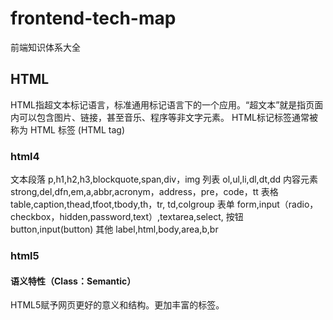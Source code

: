 # frontend-tech-map
前端知识体系大全
## HTML
HTML指超文本标记语言，标准通用标记语言下的一个应用。“超文本”就是指页面内可以包含图片、链接，甚至音乐、程序等非文字元素。
HTML标记标签通常被称为 HTML 标签 (HTML tag)

### html4
文本段落
p,h1,h2,h3,blockquote,span,div，img
列表
ol,ul,li,dl,dt,dd
内容元素
strong,del,dfn,em,a,abbr,acronym，address，pre，code，tt
表格
table,caption,thead,tfoot,tbody,th，tr, td,colgroup
表单
form,input（radio，checkbox，hidden,password,text）,textarea,select,
按钮
button,input(button)
其他
label,html,body,area,b,br

### html5
#### 语义特性（Class：Semantic）
HTML5赋予网页更好的意义和结构。更加丰富的标签。
<article><aside><audio> <bdi> <canvas><command> <datalist> <details> <embed><figcaption> <figure><footer>
<header><hgroup> <keygen> <mark> <meter> <nav><output> <progress> <rp><rt><ruby><section><source><summary> <time><track><video> 
#### 本地存储特性（Class: OFFLINE & STORAGE）
基于HTML5开发的网页APP拥有更短的启动时间，更快的联网速度，这些全得益于HTML5 APP Cache，以及本地存储功能。Indexed DB（html5本地存储最重要的技术之一）。
localStorage - 没有时间限制的数据存储
sessionStorage - 针对一个 session 的数据存储
```javascript
  用法：.setItem( key, value)
  sessionStorage.setItem("key", "value"); 
  localStorage.setItem("site", "js8.in");

  getItem获取value用途：获取指定key本地存储的值
  用法：.getItem(key)
  var value = sessionStorage.getItem("key"); 
  var site = localStorage.getItem("site");

  removeItem删除key用途：删除指定key本地存储的值
  用法：.removeItem(key)
  sessionStorage.removeItem("key"); 
  localStorage.removeItem("site");

  clear清除所有的key/value用途：清除所有的key/value
  用法：.clear()
  sessionStorage.clear(); 
  localStorage.clear();
```
indexedDB数据库

#### 设备兼容特性 (Class: DEVICE ACCESS)
从Geolocation功能的API文档公开以来，HTML5为网页应用开发者们提供了更多功能上的优化选择，带来了更多体验功能的优势。HTML5提供了前所未有的数据与应用接入开放接口。使外部应用可以直接与浏览器内部的数据直接相连，例如视频影音可直接与microphones及摄像头相联。
```javascript
    function getLocation() {
        if (navigator.geolocation) {
            var options = {
                enableHighAccuracy: true,
                timeout: 5000,
                maximumAge: 0
            };

            function success(pos) {
                var crd = pos.coords;

                console.log('Your current position is:');
                console.log(`Latitude : ${crd.latitude}`);
                console.log(`Longitude: ${crd.longitude}`);
                console.log(`More or less ${crd.accuracy} meters.`);
            };

            function error(err) {
                console.log(err.message);
            };

            navigator.geolocation.getCurrentPosition(success, error, options);
        } else {
            console.log("Geolocation is not supported by this browser.")
        }
    }
    getLocation();
```
#### 连接特性（Class: CONNECTIVITY）
更有效的连接工作效率，使得基于页面的实时聊天，更快速的网页游戏体验，更优化的在线交流得到了实现。HTML5拥有更有效的服务器推送技术，Server-Sent Event和WebSockets就是其中的两个特性，这两个特性能够帮助我们实现服务器将数据“推送”到客户端的功能。
Server-Sent Event 即服务器单向消息传递事件，网页可以自动获取来自服务器的更新。以前也可能做到这一点，前提是网页不得不询问是否有可用的更新。通过服务器发送事件，更新能够自动到达。如：Facebook/Twitter 更新、估价更新、新的博文、赛事结果等。
WebSocket 是伴随HTML5发布的一种新协议。它实现了浏览器与服务器全双工通信(full-duplex)，可以传输基于消息的文本和二进制数据。WebSocket 是浏览器中最靠近套接字的API，除最初建立连接时需要借助于现有的HTTP协议，其他时候直接基于TCP完成通信。它是浏览器中最通用、最灵活的一个传输机制，其极简的API 可以让我们在客户端和服务器之间以数据流的形式实现各种应用数据交换（包括JSON 及自定义的二进制消息格式），而且两端都可以随时向另一端发送数据。
网页多媒体特性(Class: MULTIMEDIA)
支持网页端的Audio、Video等多媒体功能， 与网站自带的APPS，摄像头，影音功能相得益彰。

#### 三维、图形及特效特性（Class: 3D, Graphics & Effects）
基于SVG、Canvas、WebGL及CSS3的3D功能，用户会惊叹于在浏览器中，所呈现的惊人视觉效果。
SVG动画制作: http://snapsvg.io
SVG数据可视化框架: https://d3js.org
Canvas游戏引擎：egret , cocos2D-js , lufylegend.js 等
WebGL 框架: threejs , Babylon.js等
CSS3 3D: http://rainzhai.github.io/raincss/css3/cube.html

性能与集成特性（Class: Performance & Integration）
没有用户会永远等待你的Loading——HTML5会通过XMLHttpRequest2等技术，帮助您的Web应用和网站在多样化的环境中更快速的工作。

#### CSS3特性(Class: CSS3)
在不牺牲性能和语义结构的前提下，CSS3中提供了更多的风格和更强的效果。此外，较之以前的Web排版，Web的开放字体格式（WOFF）也提供了更高的灵活性和控制性。

## CSS
* CSS2
* CSS3

## javascript
* ES3
* ES5
* ES6


```javascript

```
